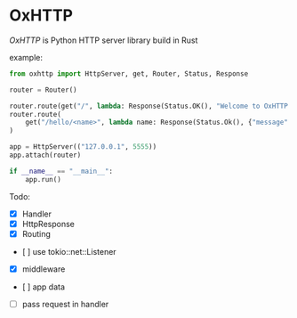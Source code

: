 # OxHTTP

*OxHTTP* is Python HTTP server library build in Rust

example:

```python
from oxhttp import HttpServer, get, Router, Status, Response

router = Router()

router.route(get("/", lambda: Response(Status.OK(), "Welcome to OxHTTP!")))
router.route(
    get("/hello/<name>", lambda name: Response(Status.Ok(), {"message": f"Hello, {name}!"}))
)

app = HttpServer(("127.0.0.1", 5555))
app.attach(router)

if __name__ == "__main__":
    app.run()
```

Todo:
- [x] Handler
- [x] HttpResponse
- [x] Routing
- [ ] use tokio::net::Listener
- [x] middleware
- [ ] app data
- [ ] pass request in handler
